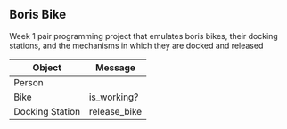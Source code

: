 ## Boris Bike

Week 1 pair programming project that emulates boris bikes, their docking stations, and the mechanisms in which they are docked and released

| Object | Message |
| --- | ----------- |
| Person |  |
| Bike | is_working? |
| Docking Station | release_bike |
